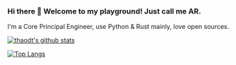 ### Hi there 👋 Welcome to my playground! Just call me AR.

I'm a Core Principal Engineer, use Python & Rust mainly, love open sources.

[![thaodt's github stats](https://github-readme-stats.vercel.app/api?username=thaodt&show_icons=true)](https://github.com/thaodt/thaodt)

[![Top Langs](https://github-readme-stats.vercel.app/api/top-langs/?username=thaodt&layout=compact)](https://github.com/thaodt/thaodt)
